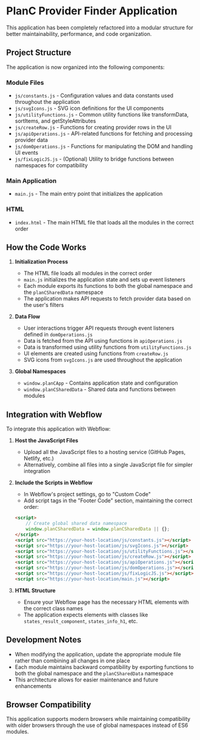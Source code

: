 # PlanC Provider Finder Application

This application has been completely refactored into a modular structure for better maintainability, performance, and code organization.

## Project Structure

The application is now organized into the following components:

### Module Files
- `js/constants.js` - Configuration values and data constants used throughout the application
- `js/svgIcons.js` - SVG icon definitions for the UI components
- `js/utilityFunctions.js` - Common utility functions like transformData, sortItems, and getStyleAttributes
- `js/createRow.js` - Functions for creating provider rows in the UI
- `js/apiOperations.js` - API-related functions for fetching and processing provider data
- `js/domOperations.js` - Functions for manipulating the DOM and handling UI events
- `js/fixLogicJS.js` - (Optional) Utility to bridge functions between namespaces for compatibility

### Main Application
- `main.js` - The main entry point that initializes the application

### HTML
- `index.html` - The main HTML file that loads all the modules in the correct order

## How the Code Works

1. **Initialization Process**
   - The HTML file loads all modules in the correct order
   - `main.js` initializes the application state and sets up event listeners
   - Each module exports its functions to both the global namespace and the `planCSharedData` namespace
   - The application makes API requests to fetch provider data based on the user's filters

2. **Data Flow**
   - User interactions trigger API requests through event listeners defined in `domOperations.js`
   - Data is fetched from the API using functions in `apiOperations.js`
   - Data is transformed using utility functions from `utilityFunctions.js`
   - UI elements are created using functions from `createRow.js`
   - SVG icons from `svgIcons.js` are used throughout the application

3. **Global Namespaces**
   - `window.planCApp` - Contains application state and configuration
   - `window.planCSharedData` - Shared data and functions between modules

## Integration with Webflow

To integrate this application with Webflow:

1. **Host the JavaScript Files**
   - Upload all the JavaScript files to a hosting service (GitHub Pages, Netlify, etc.)
   - Alternatively, combine all files into a single JavaScript file for simpler integration

2. **Include the Scripts in Webflow**
   - In Webflow's project settings, go to "Custom Code"
   - Add script tags in the "Footer Code" section, maintaining the correct order:
   ```html
   <script>
       // Create global shared data namespace
       window.planCSharedData = window.planCSharedData || {};
   </script>
   <script src="https://your-host-location/js/constants.js"></script>
   <script src="https://your-host-location/js/svgIcons.js"></script>
   <script src="https://your-host-location/js/utilityFunctions.js"></script>
   <script src="https://your-host-location/js/createRow.js"></script>
   <script src="https://your-host-location/js/apiOperations.js"></script>
   <script src="https://your-host-location/js/domOperations.js"></script>
   <script src="https://your-host-location/js/fixLogicJS.js"></script>
   <script src="https://your-host-location/main.js"></script>
   ```

3. **HTML Structure**
   - Ensure your Webflow page has the necessary HTML elements with the correct class names
   - The application expects elements with classes like `states_result_component`, `states_info_h1`, etc.

## Development Notes

- When modifying the application, update the appropriate module file rather than combining all changes in one place
- Each module maintains backward compatibility by exporting functions to both the global namespace and the `planCSharedData` namespace
- This architecture allows for easier maintenance and future enhancements

## Browser Compatibility

This application supports modern browsers while maintaining compatibility with older browsers through the use of global namespaces instead of ES6 modules. 